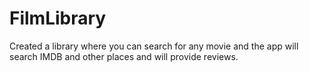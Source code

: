 # FilmLibrary
Created a library where you can search for any movie and the app will search IMDB and other places and will provide reviews.
